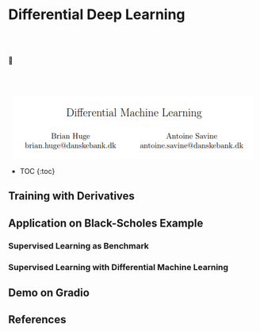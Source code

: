 # Differential Deep Learning

<br><br>
<p>🤗</p>
<br><br>

<i class="fa fa-book"></i>

<p align="center">
  <img src="/docs/assets/images/diff_ml_paper.png" />
</p>

* TOC
{:toc}

## Training with Derivatives



## Application on Black-Scholes Example

### Supervised Learning as Benchmark

### Supervised Learning with Differential Machine Learning

## Demo on Gradio

## References